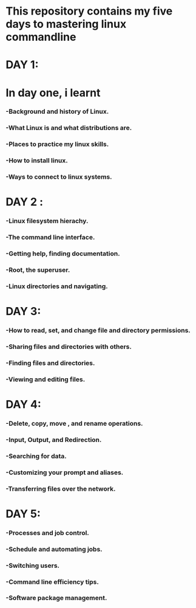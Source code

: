 # This repository contains my five days to mastering linux commandline

# **DAY 1:**

# In day one, i learnt 

### -Background and history of Linux.
### -What Linux is and what distributions are.
### -Places to practice my linux skills.
### -How to install linux.
### -Ways to connect to linux systems.

# **DAY 2 :**

### -Linux filesystem hierachy.
### -The command line interface.
### -Getting help, finding documentation.
### -Root, the superuser.
### -Linux directories and navigating.

# **DAY 3:**

### -How to read, set, and change file and directory permissions.
### -Sharing files and directories with others. 
### -Finding files and directories.
### -Viewing and editing files.

# **DAY 4:**

### -Delete, copy, move , and rename operations.
### -Input, Output, and Redirection.
### -Searching for data.
### -Customizing your prompt and aliases.
### -Transferring files over the network.

# **DAY 5:**

### -Processes and job control.
### -Schedule and automating jobs.
### -Switching users.
### -Command line efficiency tips.
### -Software package management.

